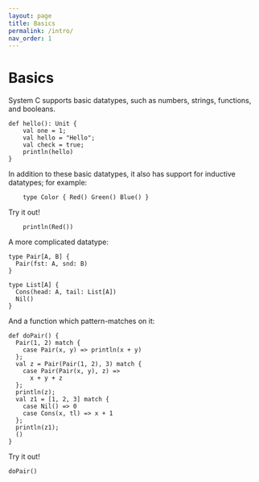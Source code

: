 ```yaml
---
layout: page
title: Basics
permalink: /intro/
nav_order: 1
---
```


# Basics
System C supports basic datatypes, such as numbers, strings, functions, and booleans.
```effekt
def hello(): Unit {
    val one = 1;
    val hello = "Hello";
    val check = true;
    println(hello)
}
```

In addition to these basic datatypes, it also has support for inductive
datatypes; for example:
```effekt
    type Color { Red() Green() Blue() }
```

Try it out!
```effekt:repl
    println(Red())
```

A more complicated datatype:
```effekt
type Pair[A, B] {
  Pair(fst: A, snd: B)
}

type List[A] {
  Cons(head: A, tail: List[A])
  Nil()
}
```

And a function which pattern-matches on it:
```effekt
def doPair() {
  Pair(1, 2) match {
    case Pair(x, y) => println(x + y)
  };
  val z = Pair(Pair(1, 2), 3) match {
    case Pair(Pair(x, y), z) =>
      x + y + z
  };
  println(z);
  val z1 = [1, 2, 3] match {
    case Nil() => 0
    case Cons(x, tl) => x + 1
  };
  println(z1);
  ()
}
```

Try it out!
```effekt:repl
doPair()
```
